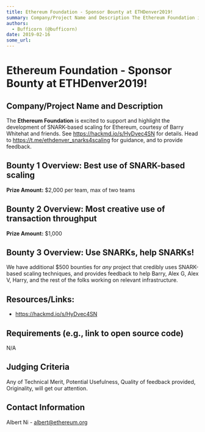 ```yaml
---
title: Ethereum Foundation - Sponsor Bounty at ETHDenver2019!
summary: Company/Project Name and Description The Ethereum Foundation is excited to support and highlight the development of SNARK-based scaling for Ethereum, courtesy of Barry Whitehat and friends. See https-//hackmd.io/s/HyDvec4SN for details. Head to https-//t.me/ethdenver_snarks4scaling for guidance, and to provide feedback. Bounty 1 Overview- Best use of SNARK-based scaling Prize Amount- $2,000 per team, max of two teams Bounty 2 Overview- Most creative use of transaction throughput Prize Amount- $1
authors:
  - Bufficorn (@bufficorn)
date: 2019-02-16
some_url: 
---
```


# Ethereum Foundation - Sponsor Bounty at ETHDenver2019!


## Company/Project Name and Description

The **Ethereum Foundation** is excited to support and highlight the development of SNARK-based scaling for Ethereum, courtesy of Barry Whitehat and friends. See https://hackmd.io/s/HyDvec4SN for details. Head to https://t.me/ethdenver_snarks4scaling for guidance, and to provide feedback.

## Bounty 1 Overview: Best use of SNARK-based scaling

**Prize Amount:** $2,000 per team, max of two teams

## Bounty 2 Overview: Most creative use of transaction throughput

**Prize Amount:** $1,000

## Bounty 3 Overview: Use SNARKs, help SNARKs!
We have additional $500 bounties for *any* project that credibly uses SNARK-based scaling techniques, and provides feedback to help Barry, Alex G, Alex V, Harry, and the rest of the folks working on relevant infrastructure.

## Resources/Links:
- https://hackmd.io/s/HyDvec4SN

## Requirements (e.g., link to open source code)
N/A

## Judging Criteria

Any of Technical Merit, Potential Usefulness, Quality of feedback provided, Originality, will get our attention.


## Contact Information

Albert Ni - albert@ethereum.org



